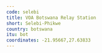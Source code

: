 ```yaml
---
code: selebi
title: VOA Botswana Relay Station
short: Selebi-Phikwe
country: botswana
itu: bot
coordinates: -21.95667,27.63833
---
```

